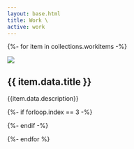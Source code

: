 ```yaml
---
layout: base.html
title: Work \
active: work
---
```


<link rel="stylesheet" href="/css/workstyles.css">

<div id="portfoliosticky">
<div id="portfoliogrid">

{%- for item in collections.workitems -%}
<section class="workitem">

<a href="{{ item.url }}"></a>
<img src="{{ item.data.coverimage }}">
<div class="subcard">

# {{ item.data.title }}

{{item.data.description}}

</div>

</section>

{%- if forloop.index == 3 -%}
<!-- Cookbook link -->
<!-- 
<section class="workitem">

<a href="/cookbook/"></a>
<img src="/images/work/cookbookcollab/cookbook_cover.png">
<div class="subcard">

# Cookbook Collab

A mini-site for recipes beloved to my friends and family

</div>

</section> -->
{%- endif -%}

{%- endfor %}

</div>
</div>

